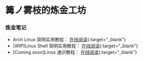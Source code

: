 # 篝ノ雾枝的炼金工坊

### 炼金笔记

- Arch Linux 简明实用教程： [在线阅读](https://kagarinokiriestudio.github.io/ArchLinuxTutorial/#/){:target="_blank"}
- [WIP]Linux Shell 简明实用教程： [在线阅读](https://kagarinokiriestudio.github.io/ShellTutorial/#/){:target="_blank"}
- [Coming soon]Linux 通识教程： [在线阅读](#){:target="_blank"}
